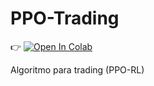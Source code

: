 # PPO-Trading

👉 [![Open In Colab](https://colab.research.google.com/assets/colab-badge.svg)](https://github.com/DanielOe-21/PPO-Trading/blob/main/ppo_trading.ipynb)

Algoritmo para trading (PPO-RL)
